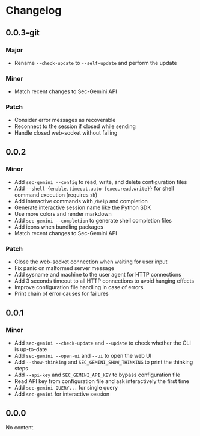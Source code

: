 # Changelog

## 0.0.3-git

### Major

- Rename `--check-update` to `--self-update` and perform the update

### Minor

- Match recent changes to Sec-Gemini API

### Patch

- Consider error messages as recoverable
- Reconnect to the session if closed while sending
- Handle closed web-socket without failing

## 0.0.2

### Minor

- Add `sec-gemini --config` to read, write, and delete configuration files
- Add `--shell-{enable,timeout,auto-{exec,read,write}}` for shell command execution (requires `sh`)
- Add interactive commands with `/help` and completion
- Generate interactive session name like the Python SDK
- Use more colors and render markdown
- Add `sec-gemini --completion` to generate shell completion files
- Add icons when bundling packages
- Match recent changes to Sec-Gemini API

### Patch

- Close the web-socket connection when waiting for user input
- Fix panic on malformed server message
- Add sysname and machine to the user agent for HTTP connections
- Add 3 seconds timeout to all HTTP connections to avoid hanging effects
- Improve configuration file handling in case of errors
- Print chain of error causes for failures

## 0.0.1

### Minor

- Add `sec-gemini --check-update` and `--update` to check whether the CLI is up-to-date
- Add `sec-gemini --open-ui` and `--ui` to open the web UI
- Add `--show-thinking` and `SEC_GEMINI_SHOW_THINKING` to print the thinking steps
- Add `--api-key` and `SEC_GEMINI_API_KEY` to bypass configuration file
- Read API key from configuration file and ask interactively the first time
- Add `sec-gemini QUERY...` for single query
- Add `sec-gemini` for interactive session

## 0.0.0

No content.

<!-- Increment to skip CHANGELOG.md test: 0 -->
